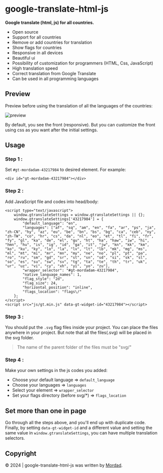 # google-translate-html-js

**Google translate (html, js) for all countries.**

-   Open source
-   Support for all countries
-   Remove or add countries for translation
-   Show flags for countries
-   Responsive in all devices
-   Beautiful ui
-   Possibility of customization for programmers (HTML, Css, JavaScript)
-   High translation speed
-   Correct translation from Google Translate
-   Can be used in all programming languages

## Preview

Preview before using the translation of all the languages ​​of the countries:

![preview](https://github.com/mordadam/google-translate-html-js/assets/170112182/8995d201-8c7d-4476-9377-92d0b6a067df)

By default, you see the front (responsive). But you can customize the front using css as you want after the initial settings.

## Usage

### Step 1 :

Set `#gt-mordadam-43217984` to desired element. For example:

```
<div id="gt-mordadam-43217984"></div>
```

### Step 2 :

Add JavaScript file and codes into head/body:

```
<script type="text/javascript">
    window.gtranslateSettings = window.gtranslateSettings || {};
    window.gtranslateSettings['43217984'] = {
        "default_language": "en",
        "languages": ["af", "sq", "am", "en", "fa", "ar", "ps", "ja", "zh-CN", "hy", "az", "eu", "be", "bn", "bs", "bg", "ca", "ceb", "ny", "zh-TW", "co", "hr", "cs", "da", "nl", "eo", "et", "tl", "fi", "fr", "fy", "gl", "ka", "de", "el", "gu", "ht", "ha", "haw", "iw", "hi", "hmn", "hu", "is", "ig", "id", "ga", "it", "jw", "kn", "kk", "km", "ko", "ku", "ky", "lo", "la", "lv", "lt", "lb", "mk", "mg", "ms", "ml", "mt", "mi", "mr", "mn", "my", "ne", "no", "pl", "pt", "pa", "ro", "ru", "sm", "gd", "sr", "st", "sn", "sd", "si", "sk", "sl", "so", "es", "su", "sw", "sv", "tg", "ta", "te", "th", "tr", "uk", "ur", "uz", "vi", "cy", "xh", "yi", "yo", "zu"],
        "wrapper_selector": "#gt-mordadam-43217984",
        "native_language_names": 1,
        "flag_style": "2d",
        "flag_size": 24,
        "horizontal_position": "inline",
        "flags_location": "flags\/"
    };
</script>
<script src="js/gt.min.js" data-gt-widget-id="43217984"></script>
```

### Step 3 :

You should put the `.svg` flag files inside your project. You can place the files anywhere in your project. But note that all the files(.svg) will be placed in the svg folder.

> The name of the parent folder of the files must be "svg/"

### Step 4 :

Make your own settings in the js codes you added:

-   Choose your default language => `default_language`
-   Choose your languages => `languages`
-   Select your element => `wrapper_selector`
-   Set your flags directory (before svg/\*) => `flags_location`

## Set more than one in page

Go through all the steps above, and you'll end up with duplicate code. Finally, by setting `data-gt-widget-id` and a different value and setting the same value in `window.gtranslateSettings`, you can have multiple translation selectors.

## Copyright

© 2024 | google-translate-html-js was written by [Mordad](https://mkhezerlou.ir).

